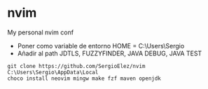 # nvim
My personal nvim conf
- Poner como variable de entorno HOME = C:\Users\Sergio
- Añadir al path JDTLS, FUZZYFINDER, JAVA DEBUG, JAVA TEST


``git clone https://github.com/SergioElez/nvim C:\Users\Sergio\AppData\Local`` <br/>
``choco install neovim mingw make fzf maven openjdk`` 

